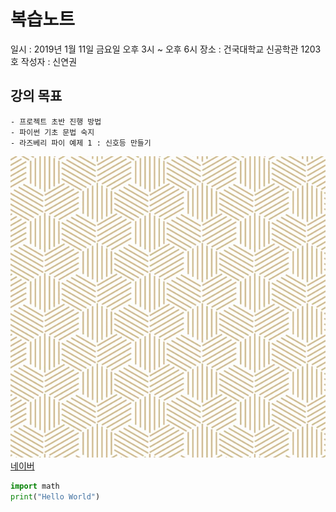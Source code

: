 # 복습노트

일시 : 2019년 1월 11일 금요일 오후 3시 ~ 오후 6시
장소 : 건국대학교 신공학관 1203호
작성자 : 신연권

## 강의 목표

	- 프로젝트 초반 진행 방법
	- 파이썬 기초 문법 숙지
	- 라즈베리 파이 예제 1 : 신호등 만들기

![패턴](hello.jpg)
[네이버](https://www.naver.com/)

```python
import math
print("Hello World")
```
